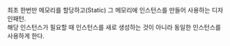 최초 한번만 메모리를 할당하고(Static) 그 메모리에 인스턴스를 만들어 사용하는 디자인패턴.  
해당 인스턴스가 필요할 때 인스턴스를 새로 생성하는 것이 아니라 동일한 인스턴스를 사용하게 한다.  
